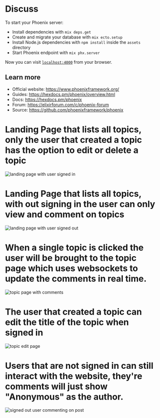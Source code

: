 # Discuss

To start your Phoenix server:

  * Install dependencies with `mix deps.get`
  * Create and migrate your database with `mix ecto.setup`
  * Install Node.js dependencies with `npm install` inside the `assets` directory
  * Start Phoenix endpoint with `mix phx.server`

Now you can visit [`localhost:4000`](http://localhost:4000) from your browser.


## Learn more

  * Official website: https://www.phoenixframework.org/
  * Guides: https://hexdocs.pm/phoenix/overview.html
  * Docs: https://hexdocs.pm/phoenix
  * Forum: https://elixirforum.com/c/phoenix-forum
  * Source: https://github.com/phoenixframework/phoenix



# Landing Page that lists all topics, only the user that created a topic has the option to edit or delete a topic

<img src="https://i.imgur.com/ffOt02H.png" alt="landing page with user signed in" />


# Landing Page that lists all topics, with out signing in the user can only view and comment on topics

<img src="https://i.imgur.com/K3oM4nz.png" alt="landing page with user signed out" />


# When a single topic is clicked the user will be brought to the topic page which uses websockets to update the comments in real time.

<img src="https://i.imgur.com/ecAXheD.png" alt="topic page with comments" />


# The user that created a topic can edit the title of the topic when signed in

<img src="https://i.imgur.com/Gw0SbDB.png" alt="topic edit page" />


# Users that are not signed in can still interact with the website, they're comments will just show "Anonymous" as the author.

<img src="https://i.imgur.com/IDMvN1f.png" alt="signed out user commenting on post" />
